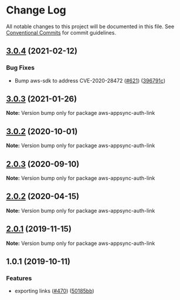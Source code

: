 # Change Log

All notable changes to this project will be documented in this file.
See [Conventional Commits](https://conventionalcommits.org) for commit guidelines.

<a name="3.0.4"></a>

## [3.0.4](https://github.com/awslabs/aws-mobile-appsync-sdk-js/compare/aws-appsync-auth-link@3.0.3...aws-appsync-auth-link@3.0.4) (2021-02-12)

### Bug Fixes

- Bump aws-sdk to address CVE-2020-28472 ([#621](https://github.com/awslabs/aws-mobile-appsync-sdk-js/issues/621)) ([396791c](https://github.com/awslabs/aws-mobile-appsync-sdk-js/commit/396791c))

<a name="3.0.3"></a>

## [3.0.3](https://github.com/awslabs/aws-mobile-appsync-sdk-js/compare/aws-appsync-auth-link@3.0.2...aws-appsync-auth-link@3.0.3) (2021-01-26)

**Note:** Version bump only for package aws-appsync-auth-link

<a name="3.0.2"></a>

## [3.0.2](https://github.com/awslabs/aws-mobile-appsync-sdk-js/compare/aws-appsync-auth-link@2.0.3...aws-appsync-auth-link@3.0.2) (2020-10-01)

**Note:** Version bump only for package aws-appsync-auth-link

<a name="2.0.3"></a>

## [2.0.3](https://github.com/awslabs/aws-mobile-appsync-sdk-js/compare/aws-appsync-auth-link@2.0.2...aws-appsync-auth-link@2.0.3) (2020-09-10)

**Note:** Version bump only for package aws-appsync-auth-link

<a name="2.0.2"></a>

## [2.0.2](https://github.com/awslabs/aws-mobile-appsync-sdk-js/compare/aws-appsync-auth-link@2.0.1...aws-appsync-auth-link@2.0.2) (2020-04-15)

**Note:** Version bump only for package aws-appsync-auth-link

<a name="2.0.1"></a>

## [2.0.1](https://github.com/awslabs/aws-mobile-appsync-sdk-js/compare/aws-appsync-auth-link@1.0.1...aws-appsync-auth-link@2.0.1) (2019-11-15)

**Note:** Version bump only for package aws-appsync-auth-link

<a name="1.0.1"></a>

## 1.0.1 (2019-10-11)

### Features

- exporting links ([#470](https://github.com/awslabs/aws-mobile-appsync-sdk-js/issues/470)) ([50185bb](https://github.com/awslabs/aws-mobile-appsync-sdk-js/commit/50185bb))
